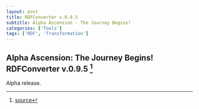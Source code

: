```yaml
---
layout: post
title: RDFConverter v.0.9.5
subtitle: Alpha Ascension - The Journey Begins!
categories: ['Tools']
tags: ['RDF', 'Transformation']
---
```


## Alpha Ascension: The Journey Begins! RDFConverter v.0.9.5 [^fn1]

Alpha release.

[^fn1]: [source](-https://github.com/Mat-O-Lab/RDFConverter/compare/v0.9...v.0.9.5)